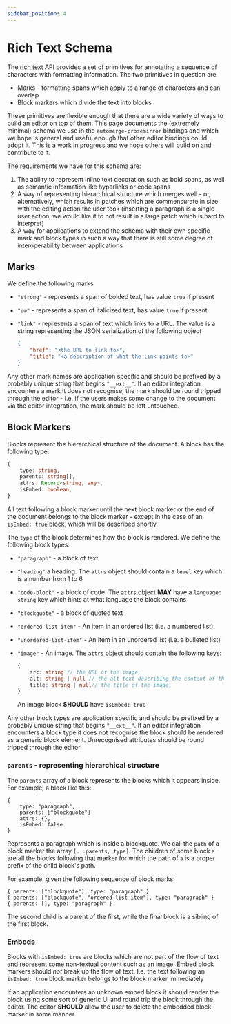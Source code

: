 ```yaml
---
sidebar_position: 4
---
```


# Rich Text Schema

The [rich text](../../documents/rich_text) API provides a set of primitives for annotating a sequence of characters with formatting information. The two primitives in question are 

* Marks - formatting spans which apply to a range of characters and can overlap
* Block markers which divide the text into blocks

These primitives are flexible enough that there are a wide variety of ways to build an editor on top of them. This page documents the (extremely minimal) schema we use in the `automerge-prosemirror` bindings and which we hope is general and useful enough that other editor bindings could adopt it. This is a work in progress and we hope others will build on and contribute to it.

The requirements we have for this schema are:

1. The ability to represent inline text decoration such as bold spans, as well as semantic information like hyperlinks or code spans
2. A way of representing hierarchical structure which merges well - or, alternatively, which results in patches which are commensurate in size with the editing action the user took (inserting a paragraph is a single user action, we would like it to not result in a large patch which is hard to interpret)
3. A way for applications to extend the schema with their own specific mark and block types in such a way that there is still some degree of interoperability between applications

## Marks

We define the following marks

* `"strong"` - represents a span of bolded text, has value `true` if present
* `"em"` - represents a span of italicized text, has value `true` if present
* `"link"` - represents a span of text which links to a URL. The value is a string  representing the JSON serialization of the following object
    
    ```json
    {
        "href": "<the URL to link to>",
        "title": "<a description of what the link points to>"
    }
    ```

Any other mark names are application specific and should be prefixed by a probably unique string that begins `"__ext__"`. If an editor integration encounters a mark it does not recognise, the mark should be round tripped through the editor - I.e. if the users makes some change to the document via the editor integration, the mark should be left untouched.


## Block Markers

Blocks represent the hierarchical structure of the document. A block has the following type:

```typescript
{
    type: string,
    parents: string[],
    attrs: Record<string, any>,
    isEmbed: boolean,
}
```

All text following a block marker until the next block marker or the end of the document belongs to the block marker - except in the case of an `isEmbed: true` block, which will be described shortly.

The `type` of the block determines how the block is rendered. We define the following block types:

* `"paragraph"` - a block of text
* `"heading"` a heading. The `attrs` object should contain a `level` key which is a number from 1 to 6
* `"code-block"` - a block of code. The `attrs` object **MAY** have a `language: string` key which hints at what language the block contains
* `"blockquote"` - a block of quoted text
* `"ordered-list-item"` - An item in an ordered list (i.e. a numbered list)
* `"unordered-list-item"` - An item in an unordered list (i.e. a bulleted list)
* `"image"` - An image. The `attrs` object should contain the following keys:
     
    ```typescript
    {
        src: string // the URL of the image,
        alt: string | null // the alt text describing the content of the image,
        title: string | null// the title of the image,
    }
    ```
    An image block **SHOULD** have `isEmbed: true`

Any other block types are application specific and should be prefixed by a probably unique string that begins `"__ext__"`. If an editor integration encounters a block type it does not recognise the block should be rendered as a generic block element. Unrecognised attributes should be round tripped through the editor.

### `parents` - representing hierarchical structure

The `parents` array of a block represents the blocks which it appears inside. For example, a block like this:

```
{
    type: "paragraph",
    parents: ["blockquote"]
    attrs: {},
    isEmbed: false
}
```

Represents a paragraph which is inside a blockquote. We call the `path` of a block marker the array `[...parents, type]`. The children of some block `a` are all the blocks following that marker for which the path of `a` is a proper prefix of the child block's path. 

For example, given the following sequence of block marks:

```
{ parents: ["blockquote"], type: "paragraph" }
{ parents: ["blockquote", "ordered-list-item"], type: "paragraph" }
{ parents: [], type: "paragraph" }
```

The second child is a parent of the first, while the final block is a sibling of the first block.

### Embeds

Blocks with `isEmbed: true` are blocks which are not part of the flow of text and represent some non-textual content such as an image. Embed block markers should _not_ break up the flow of text. I.e. the text following an `isEmbed: true` block marker belongs  to the block marker immediately

If an application encounters an unknown embed block it should render the block using some sort of generic UI and round trip the block through the editor. The editor **SHOULD** allow the user to delete the embedded block marker in some manner.
